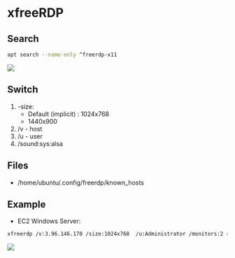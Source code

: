 # xfreeRDP

## Search
````bash
apt search --name-only ^freerdp-x11
````
[<img src="https://i.imgur.com/iZqeLeC.png">](https://i.imgur.com/iZqeLeC.png)

## Switch
1) -size: 
   * Default (implicit) : 1024x768
   * 1440x900
2) /v - host
3) /u - user
4) /sound:sys:alsa


## Files
* /home/ubuntu/.config/freerdp/known_hosts

## Example
* EC2 Windows Server:
````bash
xfreerdp /v:3.96.146.170 /size:1024x768  /u:Administrator /monitors:2 #rdp-WS2019
````
[<img src="https://i.imgur.com/560b4r5.png">](https://i.imgur.com/560b4r5.png)

